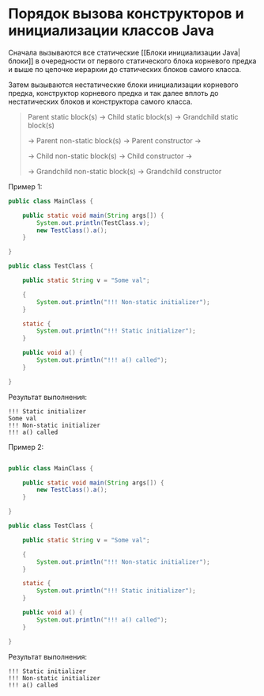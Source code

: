 # Порядок вызова конструкторов и инициализации классов Java
Сначала вызываются все статические [[Блоки инициализации Java|блоки]] в очередности от первого статического блока корневого предка и выше по цепочке иерархии до статических блоков самого класса.

Затем вызываются нестатические блоки инициализации корневого предка, конструктор корневого предка и так далее вплоть до нестатических блоков и конструктора самого класса.

> Parent static block(s) → Child static block(s) → Grandchild static block(s)
> 
> → Parent non-static block(s) → Parent constructor →
> 
> → Child non-static block(s) → Child constructor →
> 
> → Grandchild non-static block(s) → Grandchild constructor

Пример 1:

```java
public class MainClass {

    public static void main(String args[]) {
        System.out.println(TestClass.v);
        new TestClass().a();
    }

}

public class TestClass {

    public static String v = "Some val";

    {
        System.out.println("!!! Non-static initializer");
    }

    static {
        System.out.println("!!! Static initializer");
    }

    public void a() {
        System.out.println("!!! a() called");
    }

}
```

Результат выполнения:
```
!!! Static initializer
Some val
!!! Non-static initializer
!!! a() called
```

Пример 2:
```java

public class MainClass {

    public static void main(String args[]) {
        new TestClass().a();
    }

}

public class TestClass {

    public static String v = "Some val";

    {
        System.out.println("!!! Non-static initializer");
    }

    static {
        System.out.println("!!! Static initializer");
    }

    public void a() {
        System.out.println("!!! a() called");
    }

}
```

Результат выполнения:
```
!!! Static initializer
!!! Non-static initializer
!!! a() called
```